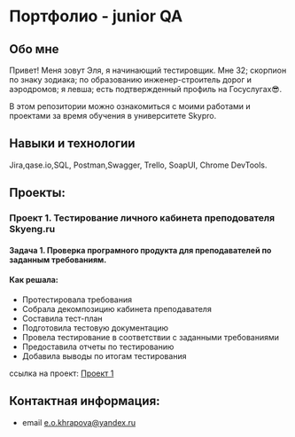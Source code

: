 # Портфолио - junior QA

## Обо мне
Привет! Меня зовут Эля, я начинающий тестировщик. Мне 32; скорпион по знаку зодиака; по образованию инженер-строитель дорог и аэродромов;  я левша; есть подтвержденный профиль на Госуслугах😎. 

В этом репозитории можно ознакомиться с моими работами и проектами за время обучения в университете Skypro.

## Навыки и технологии
Jira,qase.io,SQL, Postman,Swagger, Trello,
SoapUI, Chrome DevTools.

## Проекты: 
### Проект 1. Тестирование личного кабинета преподователя Skyeng.ru
#### Задача 1. Проверка програмного продукта для преподавателей по заданным требованиям. 
#### Как решала: 
- Протестировала требования
- Собрала декомпозицию кабинета преподавателя
- Составила тест-план
- Подготовила тестовую документацию 
- Провела тестирование в соответствии с заданными требованиями
- Предоставила отчеты по тестированию
- Добавила выводы по итогам тестирования

ссылка на проект: [Проект 1](https://qa-bug-rep.atlassian.net/wiki/spaces/~63ae8a674bc858b303cdb6c2/pages/1179649/1+2#%D0%A4%D1%83%D0%BD%D0%BA%D1%86%D0%B8%D0%BE%D0%BD%D0%B0%D0%BB%D1%8C%D0%BD%D0%BE%D0%B5-%D1%82%D0%B5%D1%81%D1%82%D0%B8%D1%80%D0%BE%D0%B2%D0%B0%D0%BD%D0%B8%D0%B5)

## Контактная информация: 
- email e.o.khrapova@yandex.ru






